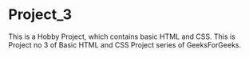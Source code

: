 # Project_3
This is a Hobby Project, which contains basic HTML and CSS.
This is Project no 3 of Basic HTML and CSS Project series of GeeksForGeeks.
